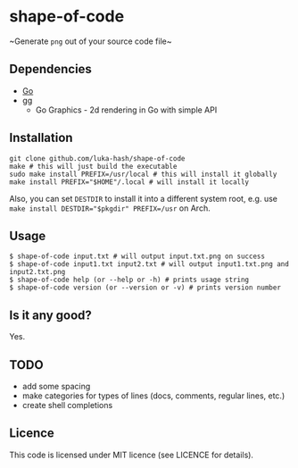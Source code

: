 # shape-of-code

~Generate `png` out of your source code file~

## Dependencies

- [Go](https://go.dev/)
- [gg](https://github.com/fogleman/gg)
  - Go Graphics - 2d rendering in Go with simple API

## Installation

```
git clone github.com/luka-hash/shape-of-code
make # this will just build the executable
sudo make install PREFIX=/usr/local # this will install it globally
make install PREFIX="$HOME"/.local # will install it locally
```

Also, you can set `DESTDIR` to install it into a different system root, e.g. use
`make install DESTDIR="$pkgdir" PREFIX=/usr` on Arch.

## Usage

```
$ shape-of-code input.txt # will output input.txt.png on success
$ shape-of-code input1.txt input2.txt # will output input1.txt.png and input2.txt.png
$ shape-of-code help (or --help or -h) # prints usage string
$ shape-of-code version (or --version or -v) # prints version number
```

## Is it any good?

Yes.

## TODO

- add some spacing
- make categories for types of lines (docs, comments, regular lines, etc.)
- create shell completions

## Licence

This code is licensed under MIT licence (see LICENCE for details).